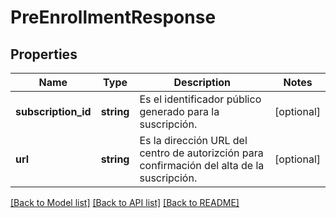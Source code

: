 # PreEnrollmentResponse

## Properties
Name | Type | Description | Notes
------------ | ------------- | ------------- | -------------
**subscription_id** | **string** | Es el identificador público generado para la suscripción. | [optional] 
**url** | **string** | Es la dirección URL del centro de autorizción para confirmación del alta de la suscripción. | [optional] 

[[Back to Model list]](../../README.md#documentation-for-models) [[Back to API list]](../../README.md#documentation-for-api-endpoints) [[Back to README]](../../README.md)

